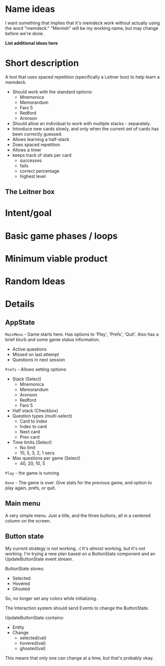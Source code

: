 # Name ideas

I want something that implies that it's memdeck work without actually
using the word "memdeck." "Memish" will be my working name, but may
change before we're done. 

__List additional ideas here__


# Short description

A tool that uses spaced repetition (specifically a Leitner box)
to help learn a memdeck.

- Should work with the standard options:
  - Mnemonica
  - Memorandum
  - Faro 5
  - Redford
  - Aronson
- Should allow an individual to work with multiple stacks - separately.
- Introduce new cards slowly, and only when the current set of 
  cards has been correctly guessed.
- Allows learning a half-stack
- Does spaced repetition
- Allows a timer
- keeps track of stats per card
  - successes
  - fails
  - correct percentage
  - highest level

## The Leitner box



# Intent/goal

# Basic game phases / loops

# Minimum viable product

# Random Ideas

# Details

## AppState

`MainMenu` - Game starts here. Has options to 'Play', 'Prefs', 'Quit'. Also
has a brief blurb and some game status information. 
  - Active questions
  - Missed on last attempt
  - Questions in next session

`Prefs` - Allows setting options:
  - Stack (Select)
    - Mnemonica
    - Memorandum
    - Aronson
    - Redford
    - Faro 5
  - Half stack (Checkbox)
  - Question types (multi-select)
    - Card to index
    - Index to card
    - Next card
    - Prev card
  - Time limits (Select)
    - No limit
    - 10, 5, 3, 2, 1 secs
  - Max questions per game (Select)
    - 40, 20, 10, 5

`Play` - the game is running

`Done` - The game is over. Give stats for the previous game, and option to 
  play again, prefs, or quit.

## Main menu

A very simple menu. Just a title, and the three buttons, all in a centered 
column on the screen. 

## Button state

My current strategy is not working. :(  It's _almost_ working, but it's not working. I'm trying a new plan based on
a ButtonState component and an UpdateButtonState event stream.

ButtonState stores:
- Selected
- Hovered
- Ghosted

So, no longer set any colors while initializing. 

The Interaction system should send Events to change the ButtonState. 

UpdateButtonState contains:
- Entity
- Change
  - selected(val)
  - hovered(val)
  - ghosted(val)

This means that only one can change at a time, but that's probably okay.